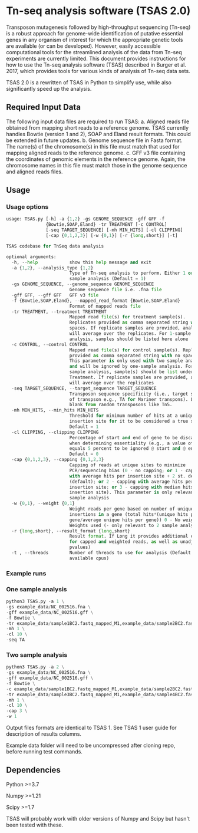 # Tn-seq analysis software (TSAS 2.0)

Transposon mutagenesis followed by high-throughput sequencing (Tn-seq) is a robust approach for genome-wide identification of putative essential genes in any organism of interest for which the appropriate genetic tools are available (or can be developed). However, easily accessible computational tools for the streamlined analysis of the data from Tn-seq experiments are currently limited.
This document provides instructions for how to use the Tn-seq analysis software (TSAS) described in Burger et al. 2017, which provides tools for various kinds of analysis of Tn-seq data sets. 

TSAS 2.0 is a rewritten of TSAS in Python to simplify use, while also significantly speed up the analysis.

## Required Input Data
The following input data files are required to run TSAS:
a.	Aligned reads file obtained from mapping short reads to a reference genome. TSAS currently handles Bowtie (version 1 and 2), SOAP and Eland result formats. This could be extended in future updates.
b.	Genome sequence file in Fasta format. The name(s) of the chromosome(s) in this file must match that used for mapping aligned reads to the reference genome.
c.	GFF v3 file containing the coordinates of genomic elements in the reference genome. Again, the chromosome names in this file must match those in the genome sequence and aligned reads files.

## Usage

### Usage options

```python
usage: TSAS.py [-h] -a {1,2} -gs GENOME_SEQUENCE -gff GFF -f
               {Bowtie,SOAP,Eland} -tr TREATMENT [-c CONTROL]
               [-seq TARGET_SEQUENCE] [-mh MIN_HITS] [-cl CLIPPING]
               [-cap {0,1,2,3}] [-w {0,1}] [-r {long,short}] [-t]

TSAS codebase for TnSeq data analysis

optional arguments:
  -h, --help            show this help message and exit
  -a {1,2}, --analysis_type {1,2}
                        Type of Tn-seq analysis to perform. Either 1 or 2
                        sample analysis (Default = 1)
  -gs GENOME_SEQUENCE, --genome_sequence GENOME_SEQUENCE
                        Genome sequence file i.e. .fna file
  -gff GFF, --gff GFF   GFF v3 file
  -f {Bowtie,SOAP,Eland}, --mapped_read_format {Bowtie,SOAP,Eland}
                        Format of mapped reads file
  -tr TREATMENT, --treatment TREATMENT
                        Mapped read file(s) for treatment sample(s).
                        Replicates provided as comma separated string with no
                        spaces. If replicate samples are provided, analysis
                        will average over the replicates. For 1-sample
                        analysis, samples should be listed here alone
  -c CONTROL, --control CONTROL
                        Mapped read file(s) for control sample(s). Replicates
                        provided as comma separated string with no spaces.
                        This parameter is only used with two sample analysis
                        and will be ignored by one-sample analysis. For a one-
                        sample analysis, sample(s) should be list under
                        Treatment. If replicate samples are provided, analysis
                        will average over the replicates
  -seq TARGET_SEQUENCE, --target_sequence TARGET_SEQUENCE
                        Transposon sequence specificity (i.e., target sequence
                        of transpson e.g., TA for Mariner transpons). Leave
                        blank from random transposons like Tn5.
  -mh MIN_HITS, --min_hits MIN_HITS
                        Threshold for minimum number of hits at a unique
                        insertion site for it to be considered a true site.
                        Default = 1
  -cl CLIPPING, --clipping CLIPPING
                        Percentage of start and end of gene to be discarded
                        when determining essentiality (e.g., a value of 5
                        equals 5 percent to be ignored @ start and @ end).
                        Default = 0
  -cap {0,1,2,3}, --capping {0,1,2,3}
                        Capping of reads at unique sites to minimize
                        PCR/sequencing bias (0 - no capping; or 1 - capping
                        with average hits per insertion site + 2 st. dev.
                        (default); or 2 - capping with average hits per
                        insertion site; or 3 - capping with median hits per
                        insertion site). This parameter is only relevant to 2
                        sample analysis
  -w {0,1}, --weight {0,1}
                        Weight reads per gene based on number of unique
                        insertions in a gene (total hits*(unique hits per
                        gene/average unique hits per gene)) 0 - No weights 1 -
                        Weights used (- only relevant to 2 sample analysis)
  -r {long,short}, --result_format {long,short}
                        Result format. If Long it provides additional columns
                        for capped and weighted reads, as well as unadjusted
                        pvalues)
  -t , --threads        Number of threads to use for analysis (Default = no of
                        available cpus)
```

### Example runs

### One sample analysis 
```python
python3 TSAS.py -a 1 \
-gs example_data/NC_002516.fna \
-gff example_data/NC_002516.gff \
-f Bowtie \
-tr example_data/sample1BC2.fastq_mapped_M1,example_data/sample2BC2.fastq_mapped_M1 \
-mh 1 \
-cl 10 \
-seq TA
```

### Two sample analysis
```python
python3 TSAS.py -a 2 \
-gs example_data/NC_002516.fna \
-gff example_data/NC_002516.gff \
-f Bowtie \
-c example_data/sample1BC2.fastq_mapped_M1,example_data/sample2BC2.fastq_mapped_M1 \
-tr example_data/sample3BC2.fastq_mapped_M1,example_data/sample4BC2.fastq_mapped_M1 \
-mh 1 \
-cl 10 \
-cap 3 \
-w 1
```

Output files formats are identical to TSAS 1. See TSAS 1 user guide for description of results columns.

Example data folder will need to be uncompressed after cloning repo, before running test commands.

## Dependencies

Python >=3.7

Numpy >=1.21

Scipy >=1.7


TSAS will probably work with older versions of Numpy and Scipy but hasn't been tested with these.

